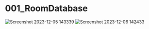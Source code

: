 # 001_RoomDatabase

![Screenshot 2023-12-05 143339](https://github.com/beatrixdaa/001_RoomDatabase/assets/115123019/e5fc6f2b-0ff6-48ce-b0c5-b5ea947a6d3e)
![Screenshot 2023-12-06 142433](https://github.com/beatrixdaa/001_RoomDatabase/assets/115123019/66b827da-3ad4-4e8f-ae06-bc0600be6255)
